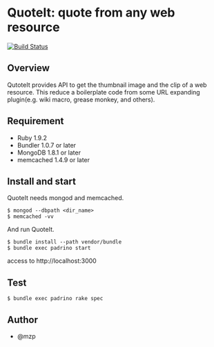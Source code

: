 QuoteIt: quote from any web resource
==============================================

[![Build Status](http://travis-ci.org/codefirst/QuoteIt.png)](http://travis-ci.org/codefirst/QuoteIt)

Overview
------------------------------
QutoteIt provides API to get the thumbnail image and the clip of a web resource. This reduce a boilerplate code from some URL expanding plugin(e.g. wiki macro, grease monkey, and others).

Requirement
----------------

 * Ruby 1.9.2
 * Bundler 1.0.7 or later
 * MongoDB 1.8.1 or later
 * memcached 1.4.9 or later

Install and start
------------------------------

QuoteIt needs mongod and memcached.

    $ mongod --dbpath <dir_name>
    $ memcached -vv

And run QuoteIt.

    $ bundle install --path vendor/bundle
    $ bundle exec padrino start

access to http://localhost:3000

Test
------------------------------

    $ bundle exec padrino rake spec

Author
------------------------------
 * @mzp